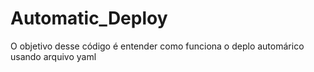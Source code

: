 # Automatic_Deploy

O objetivo desse código é entender como funciona o deplo automárico usando arquivo yaml
